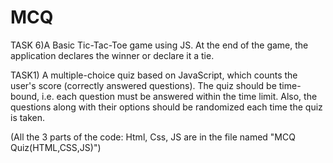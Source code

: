 # MCQ

TASK 6)A Basic Tic-Tac-Toe game using JS. At the end of the game, the application declares the winner or declare it a tie.

TASK1) A multiple-choice quiz based on JavaScript, which counts the user's score (correctly answered questions). The quiz should be time-bound, i.e. each question must be answered within the time limit. Also, the questions along with their options should be randomized each time the quiz is taken.



 (All the 3 parts of the code: Html, Css, JS are in the file named "MCQ Quiz(HTML,CSS,JS)")
